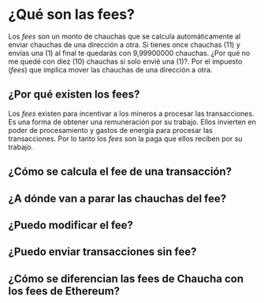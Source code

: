 # ¿Qué son las fees?

Los *fees* son un monto de chauchas que se calcula automáticamente al enviar chauchas de una dirección a otra.
Si tienes once chauchas (11) y envías una (1) al final te quedarás con 9,99900000 chauchas.
¿Por qué no me quedé con diez (10) chauchas si solo envié una (1)?. Por el impuesto (*fees*) que implica mover las chauchas de una dirección a otra.

## ¿Por qué existen los fees?

Los *fees* existen para incentivar a los mineros a procesar las transacciones. Es una forma de obtener una remuneración por su trabajo. Ellos invierten en poder de procesamiento y gastos de energía para procesar las transacciones. Por lo tanto los *fees* son la paga que ellos reciben por su trabajo.

## ¿Cómo se calcula el fee de una transacción?

## ¿A dónde van a parar las chauchas del fee?

## ¿Puedo modificar el fee?

## ¿Puedo enviar transacciones sin fee?

## ¿Cómo se diferencian las fees de Chaucha con los fees de Ethereum?